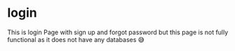 # login
This is login Page with sign up and forgot password
but this page is not fully functional as it does not have any databases
😅
